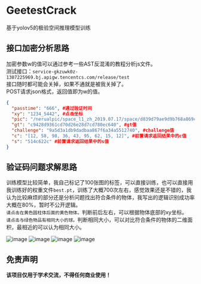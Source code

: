 # GeetestCrack
基于yolov5的极验空间推理模型训练
## 接口加密分析思路
加密参数w的值可以通过参考一些AST反混淆的教程分析js文件。</br>
测试接口：`service-gkzuwk0z-1307225969.bj.apigw.tencentcs.com/release/test`</br>
接口随时都可能会关掉，如果不通就是被我关掉了。</br>
POST请求json格式，返回值即为w的值。
```json
{
  "passtime": "666", #通过验证时间
  "xy": "1234_5442", #点击坐标
  "pic": "/nerualpic/space_l1_zh_2019.07.17/space/d839d79ae9d9b768a869c1a40448ecb3.jpg", #前置请求返回结果中的pic值
  "gt": "c9428d9361cd70d26e28d7cd780ec640", #gt值
  "challenge": "9a5d3a1db9dadbaa867f6a34a5512740", #challenge值
  "c": "[12, 58, 98, 36, 43, 95, 62, 15, 12]", #前置请求返回结果中的c值
  "s": "514c622c" #前置请求返回结果中的s值
}
```
## 验证码问题求解思路
训练模型比较简单，我自己标记了100张图的标签，可以直接训练，也可以直接用我训练好的权重文件`best.pt`，训练了大概700次左右，感觉效果还是不错的，我认为比较麻烦的部分还是分析问题找出符合条件的物体，我写出的逻辑识别成功率大概在80%，暂时不公开逻辑。</br>
`请点击在黄色圆柱体后面的黄色物体。`判断前后左右，可以根据物体底部的xy坐标。</br>
`请点击与绿色物品有相同大小的球。`判断相同大小，可以对比符合条件的物体的二维面积，最相近的可以认为相同大小。</br>

![image](https://raw.githubusercontent.com/xiaoheimaoo/GeetestCrack/master/img/1.jpg)
![image](https://raw.githubusercontent.com/xiaoheimaoo/GeetestCrack/master/img/2.jpg)
![image](https://raw.githubusercontent.com/xiaoheimaoo/GeetestCrack/master/img/3.jpg)
![image](https://raw.githubusercontent.com/xiaoheimaoo/GeetestCrack/master/img/4.jpg)
## 免责声明

**该项目仅用于学术交流，不得任何商业使用！**

